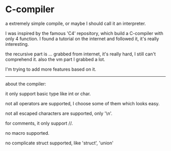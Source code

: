 # C-compiler

a extremely simple compile, or maybe I should call it an interpreter.

I was inspired by the famous 'C4' repository, which build a C-compiler with only 4 function. I found a tutorial on the internet and followed it, it's really interesting.

the recursive part is ... grabbed from internet, it's really hard, I still can't comprehend it. also the vm part I grabbed a lot.

I'm trying to add more features based on it.

--------------

about the compiler:

it only support basic type like int or char.

not all operators are supported, I choose some of them which looks easy.

not all escaped characters are supported, only '\n'.

for comments, it only support //.

no macro supported.

no complicate struct supported, like 'struct', 'union'
